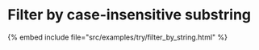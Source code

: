 # Filter by case-insensitive substring

{% embed include file="src/examples/try/filter_by_string.html" %}
